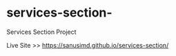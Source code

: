 # services-section-
Services Section Project 

Live Site >> https://sanusimd.github.io/services-section/
